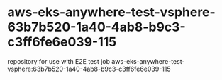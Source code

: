 # aws-eks-anywhere-test-vsphere-63b7b520-1a40-4ab8-b9c3-c3ff6fe6e039-115
repository for use with E2E test job aws-eks-anywhere-test-vsphere:63b7b520-1a40-4ab8-b9c3-c3ff6fe6e039-115

